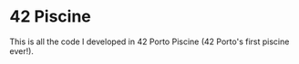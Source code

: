 # 42 Piscine
This is all the code I developed in 42 Porto Piscine (42 Porto's first piscine ever!).
